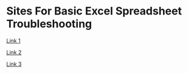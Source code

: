 # Sites For Basic Excel Spreadsheet Troubleshooting

[Link 1](https://support.microsoft.com/en-us/office/excel-not-responding-hangs-freezes-or-stops-working-37e7d3c9-9e84-40bf-a805-4ca6853a1ff4)

[Link 2](https://www.stellarinfo.com/blog/5-troubleshooting-methods-to-repair-excel-file/?srsltid=AfmBOooCBBsmecG6oe0bclJn7s99vqTpJZ-Plx-5CDzXfiY2E8ZmOB4U)

[Link 3](https://support.microsoft.com/en-us/office/repair-a-corrupted-workbook-153a45f4-6cab-44b1-93ca-801ddcd4ea53#:~:text=Click%20File%20%3E%20Open.,then%20click%20Open%20and%20Repair.) 
